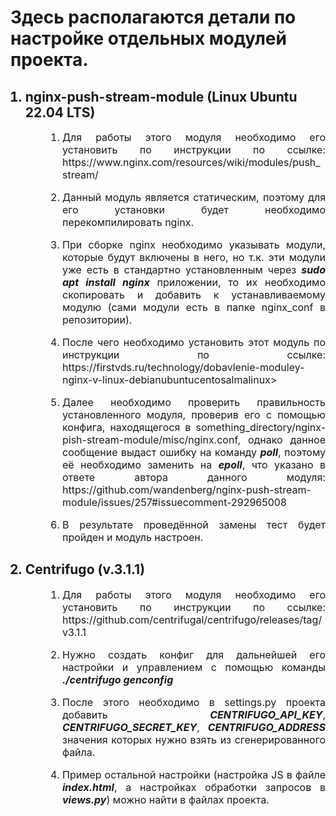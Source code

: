 <h1>Здесь располагаются детали по настройке отдельных модулей проекта.</h1>
<ol>
<h2><li>nginx-push-stream-module (Linux Ubuntu 22.04 LTS)</li></h2>
<div style="text-align: justify; padding-left: 32px;">
<ol style="font-size: 16px;">
<li><p>Для работы этого модуля необходимо его установить по инструкции по ссылке: <a>https://www.nginx.com/resources/wiki/modules/push_stream/</a></p></p>
<li><p>Данный модуль является статическим, поэтому для его установки будет необходимо перекомпилировать nginx.</p></li>
<li><p>При сборке nginx необходимо указывать модули, которые будут включены в него, но т.к. эти модули уже есть в стандартно установленным через <b><i>sudo apt install nginx</i></b> приложении, то их необходимо скопировать и добавить к устанавливаемому модулю (сами модули есть в папке nginx_conf в репозитории).</p></li>
<li><p>После чего необходимо установить этот модуль по инструкции по ссылке: <a>https://firstvds.ru/technology/dobavlenie-moduley-nginx-v-linux-debianubuntucentosalmalinux></a></p></li>
<li><p>Далее необходимо проверить правильность установленного модуля, проверив его с помощью конфига, находящегося в something_directory/nginx-pish-stream-module/misc/nginx.conf, однако данное сообщение выдаст ошибку на команду <b><i>poll</i></b>, поэтому её необходимо заменить на <b><i>epoll</i></b>, что указано в ответе автора данного модуля: <a>https://github.com/wandenberg/nginx-push-stream-module/issues/257#issuecomment-292965008</a></p></li>
<li><p>В результате проведённой замены тест будет пройден и модуль настроен.</p></li>
</ol>
</div>
<h2><li>Centrifugo (v.3.1.1)</li></h2>
<div style="text-align: justify; padding-left: 32px;">
<ol style="font-size: 16px;">
<li><p>Для работы этого модуля необходимо его установить по инструкции по ссылке: <a>https://github.com/centrifugal/centrifugo/releases/tag/v3.1.1</a></p></li>
<li><p>Нужно создать конфиг для дальнейшей его настройки и управлением с помощью команды <i><b>./centrifugo genconfig</i></b></p></li>
<li><p>После этого необходимо в settings.py проекта добавить <i><b>CENTRIFUGO_API_KEY</i></b>, <i><b>CENTRIFUGO_SECRET_KEY</i></b>, <i><b>CENTRIFUGO_ADDRESS</i></b> значения которых нужно взять из сгенерированного файла.</p></li>
<li><p>Пример остальной настройки (настройка JS в файле <i><b>index.html</i></b>, а настройках обработки запросов в <i><b>views.py</i></b>) можно найти в файлах проекта.</p></li>
</ol>
</div>
</ol>
